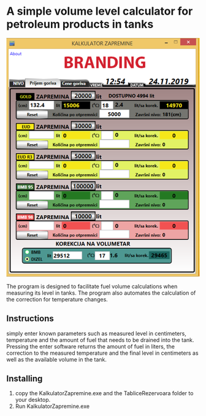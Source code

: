 # A simple volume level calculator for petroleum products in tanks

![Sass Essential Training](Capture.PNG)

The program is designed to facilitate fuel volume calculations when measuring its level in tanks.
The program also automates the calculation of the correction for temperature changes.

## Instructions

simply enter known parameters such as measured level in centimeters, temperature and the amount of fuel that needs to be drained into the tank. Pressing the enter software returns the amount of fuel in liters, the correction to the measured temperature and the final level in centimeters as well as the available volume in the tank.

## Installing

1. copy the KalkulatorZapremine.exe and the TabliceRezervoara folder to your desktop.
2. Run KalkulatorZapremine.exe

